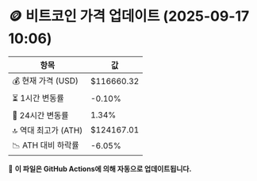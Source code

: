 # 🪙 비트코인 가격 업데이트 (2025-09-17 10:06)

| 항목                | 값 |
|--------------------|----------------|
| 💰 현재 가격 (USD) | $116660.32 |
| ⏳ 1시간 변동률    | -0.10% |
| 📆 24시간 변동률   | 1.34% |
| 🔝 역대 최고가 (ATH) | $124167.01 |
| 📉 ATH 대비 하락률 | -6.05% |

🔄 **이 파일은 GitHub Actions에 의해 자동으로 업데이트됩니다.**
